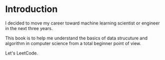 # Introduction

I decided to move my career toward machine learning scientist or engineer in the next three years. 

This book is to help me understand the basics of data strucuture and algorithm in computer science from a total beginner point of view.

Let's LeetCode.
